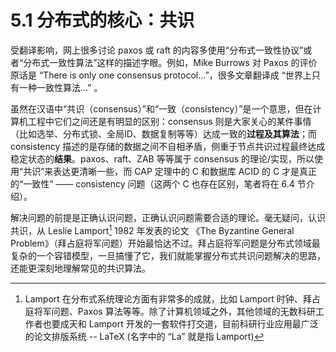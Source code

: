 # 5.1 分布式的核心：共识

受翻译影响，网上很多讨论 paxos 或 raft 的内容多使用“分布式一致性协议”或者“分布式一致性算法”这样的描述字眼。例如，Mike Burrows 对 Paxos 的评价原话是 “There is only one consensus protocol...”，很多文章翻译成 “世界上只有一种一致性算法...” 。

虽然在汉语中“共识（consensus）”和“一致（consistency）”是一个意思，但在计算机工程中它们之间还是有明显的区别：consensus 则是大家关心的某件事情（比如选举、分布式锁、全局ID、数据复制等等）达成一致的**过程及其算法**；而 consistency 描述的是存储的数据之间不自相矛盾，侧重于节点共识过程最终达成稳定状态的**结果**。paxos、raft、ZAB 等等属于 consensus 的理论/实现，所以使用“共识”来表达更清晰一些，而 CAP 定理中的 C 和数据库 ACID 的 C 才是真正的“一致性” —— consistency 问题（这两个 C 也存在区别，笔者将在 6.4 节介绍）。

解决问题的前提是正确认识问题，正确认识问题需要合适的理论。毫无疑问，认识共识，从 Leslie Lamport[^1] 1982 年发表的论文 《The Byzantine General Problem》（拜占庭将军问题）开始最恰达不过。拜占庭将军问题是分布式领域最复杂的一个容错模型，一旦搞懂了它，我们就能掌握分布式共识问题解决的思路，还能更深刻地理解常见的共识算法。

[^1]: Lamport 在分布式系统理论方面有非常多的成就，比如 Lamport 时钟、拜占庭将军问题、Paxos 算法等等。除了计算机领域之外，其他领域的无数科研工作者也要成天和 Lamport 开发的一套软件打交道，目前科研行业应用最广泛的论文排版系统 --  LaTeX (名字中的 “La” 就是指 Lamport)
